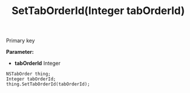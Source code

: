 ﻿---
uid: crmscript_ref_NSTabOrder_SetTabOrderId
title: SetTabOrderId(Integer tabOrderId)
intellisense: NSTabOrder.SetTabOrderId
keywords: NSTabOrder, GetTabOrderId
so.topic: reference
---

Primary key

**Parameter:** 
 - **tabOrderId** Integer

```crmscript
NSTabOrder thing;
Integer tabOrderId;
thing.SetTabOrderId(tabOrderId);
```

